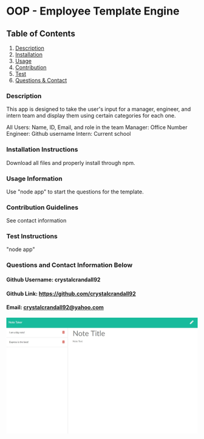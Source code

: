 # OOP - Employee Template Engine

## Table of Contents
1. [Description](#description)
2. [Installation](#installation-instructions)
3. [Usage](#usage-information)
4. [Contribution](#contribution-guidelines)
5. [Test](#test-instructions)
6. [Questions & Contact](#questions?-contact-information-below)
### Description
This app is designed to take the user's input for a manager, engineer, and intern team and display them using certain categories for each one.

All Users: Name, ID, Email, and role in the team
Manager: Office Number
Engineer: Github username
Intern: Current school
### Installation Instructions
Download all files and properly install through npm. 
### Usage Information
Use "node app" to start the questions for the template.
### Contribution Guidelines
See contact information
### Test Instructions
"node app"
### Questions and Contact Information Below
#### Github Username: crystalcrandall92
#### Github Link: https://github.com/crystalcrandall92
#### Email: crystalcrandall92@yahoo.com

![example](express.jpg)
